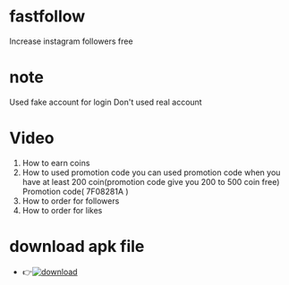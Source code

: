 # fastfollow
Increase instagram followers free

# note
Used fake account for login
Don't used real account
# Video
1. How to earn coins
2. How to used promotion code you can used promotion code when you have at least 200 coin(promotion code give you 200 to 500 coin free) 
Promotion code( 7F08281A )
3. How to order for followers
4. How to order for likes
# download apk file
* 👉[![download](https://img.shields.io/badge/CLICK-HERE-red?style=for-the-badge&logo=instagram) ](https://github.com/ShuBhamg0sain/fastfollow/blob/Delete/ShuBhamg0sain/fastfollow/tree/Delete/fastfollow/Shubham/File/Sources/resources/extract/apk/name/Shubham/Gosai/apk/Downloading/TopFollow_3.7-R.apk)
